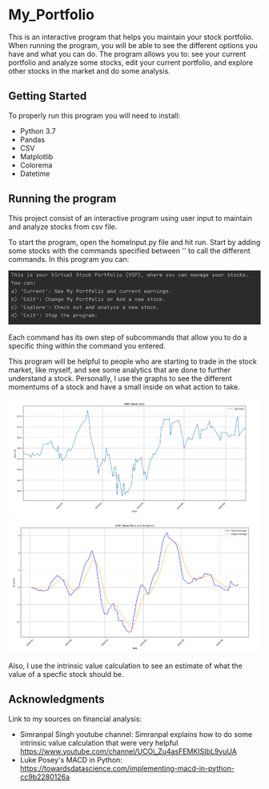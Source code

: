 # My_Portfolio
This is an interactive program that helps you maintain your stock portfolio. When running the program, you will be able to see the different options you have and what you can do. The program allows you to: see your current portfolio and analyze some stocks, edit your current portfolio, and explore other stocks in the market and do some analysis. 

Getting Started
-
To properly run this program you will need to install:
- Python 3.7
- Pandas
- CSV
- Matplotlib
- Colorema
- Datetime

Running the program
-
This project consist of an interactive program using user input to maintain and analyze stocks from csv file.

To start the program, open the homeInput.py file and hit run. Start by adding some stocks with the commands specified between '' to call the different commands. In this program you can:

<img src='images/Intro.PNG' width=1000>

Each command has its own step of subcommands that allow you to do a specific thing within the command you entered.

This program will be helpful to people who are starting to trade in the stock market, like myself, and see some analytics that are done to further understand a stock. Personally, I use the graphs to see the different momentums of a stock and have a small inside on what action to take. 

<img src='images/stock_graph.PNG' width=500>

<img src='images/stock_macd.PNG' width=500>

Also, I use the intrinsic value calculation to see an estimate of what the value of a specfic stock should be. 

Acknowledgments
-
Link to my sources on financial analysis:
- Simranpal Singh youtube channel: Simranpal explains how to do some intrinsic value calculation that were very helpful https://www.youtube.com/channel/UCOi_Zu4asFEMKISIbL9yuUA
- Luke Posey's MACD in Python: https://towardsdatascience.com/implementing-macd-in-python-cc9b2280126a
